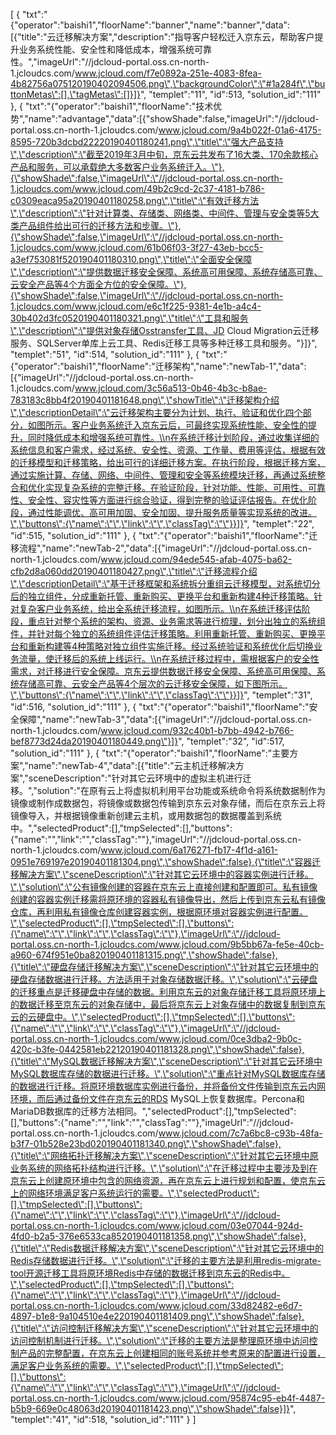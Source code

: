 [
	{
		"txt":"{\"operator\":\"baishi1\",\"floorName\":\"banner\",\"name\":\"banner\",\"data\":[{\"title\":\"云迁移解决方案\",\"description\":\"指导客户轻松迁入京东云，帮助客户提升业务系统性能、安全性和降低成本，增强系统可靠性。\",\"imageUrl\":\"//jdcloud-portal.oss.cn-north-1.jcloudcs.com/www.jcloud.com/f7e0892a-251e-4083-8fea-4b82756a075120190402094506.png\",\"backgroundColor\":\"#1a284f\",\"buttonMetas\":[],\"tagMetas\":[]}]}",
		"templet":"11",
		"id":513,
		"solution_id":"111"
	},
	{
		"txt":"{\"operator\":\"baishi1\",\"floorName\":\"技术优势\",\"name\":\"advantage\",\"data\":[{\"showShade\":false,\"imageUrl\":\"//jdcloud-portal.oss.cn-north-1.jcloudcs.com/www.jcloud.com/9a4b022f-01a6-4175-8595-720b3dcbd22220190401180241.png\",\"title\":\"强大产品支持\",\"description\":\"截至2019年3月中旬，京东云共发布了16大类、170余款核心产品和服务，可以承载绝大多数客户业务系统迁入。\"},{\"showShade\":false,\"imageUrl\":\"//jdcloud-portal.oss.cn-north-1.jcloudcs.com/www.jcloud.com/49b2c9cd-2c37-4181-b786-c0309eaca95a20190401180258.png\",\"title\":\"有效迁移方法\",\"description\":\"针对计算类、存储类、网络类、中间件、管理与安全类等5大类产品组件给出可行的迁移方法和步骤。\"},{\"showShade\":false,\"imageUrl\":\"//jdcloud-portal.oss.cn-north-1.jcloudcs.com/www.jcloud.com/61b06f03-3f27-43eb-bcc5-a3ef753081f520190401180310.png\",\"title\":\"全面安全保障\",\"description\":\"提供数据迁移安全保障、系统高可用保障、系统存储高可靠、云安全产品等4个方面全方位的安全保障。\"},{\"showShade\":false,\"imageUrl\":\"//jdcloud-portal.oss.cn-north-1.jcloudcs.com/www.jcloud.com/e6c1f225-9381-4e1b-a4c4-30b402d3fc0520190401180321.png\",\"title\":\"工具和服务\",\"description\":\"提供对象存储Osstransfer工具、JD Cloud Migration云迁移服务、SQLServer单库上云工具、Redis迁移工具等多种迁移工具和服务。\"}]}",
		"templet":"51",
		"id":514,
		"solution_id":"111"
	},
	{
		"txt":"{\"operator\":\"baishi1\",\"floorName\":\"迁移架构\",\"name\":\"newTab-1\",\"data\":[{\"imageUrl\":\"//jdcloud-portal.oss.cn-north-1.jcloudcs.com/www.jcloud.com/3c56a513-0b46-4b3c-b8ae-783183c8bb4f20190401181648.png\",\"showTitle\":\"迁移架构介绍\",\"descriptionDetail\":\"云迁移架构主要分为计划、执行、验证和优化四个部分，如图所示。客户业务系统迁入京东云后，可最终实现系统性能、安全性的提升，同时降低成本和增强系统可靠性。\\n在系统迁移计划阶段，通过收集详细的系统信息和客户需求，经过系统、安全性、资源、工作量、费用等评估，根据有效的迁移模型和迁移策略，给出可行的详细迁移方案。在执行阶段，根据迁移方案，通过实施计算、存储、网络、中间件、管理和安全等系统模块迁移，再通过系统整合和优化实现复杂系统的完整迁移。在验证阶段，针对功能、性能、可用性、可靠性、安全性、容灾性等方面进行综合验证，得到完整的验证评估报告。在优化阶段，通过性能调优、高可用加固、安全加固、提升服务质量等实现系统的改进。\",\"buttons\":{\"name\":\"\",\"link\":\"\",\"classTag\":\"\"}}]}",
		"templet":"22",
		"id":515,
		"solution_id":"111"
	},
	{
		"txt":"{\"operator\":\"baishi1\",\"floorName\":\"迁移流程\",\"name\":\"newTab-2\",\"data\":[{\"imageUrl\":\"//jdcloud-portal.oss.cn-north-1.jcloudcs.com/www.jcloud.com/94ede545-afab-4075-ba62-cfb2d8a060dd20190401180427.png\",\"title\":\"迁移流程介绍\",\"descriptionDetail\":\"基于迁移框架和系统拆分重组云迁移模型，对系统切分后的独立组件，分成重新托管、重新购买、更换平台和重新构建4种迁移策略。针对复杂客户业务系统，给出全系统迁移流程，如图所示。\\n在系统迁移评估阶段，重点针对整个系统的架构、资源、业务需求等进行梳理，划分出独立的系统组件，并针对每个独立的系统组件评估迁移策略。利用重新托管、重新购买、更换平台和重新构建等4种策略对独立组件实施迁移。经过系统验证和系统优化后切换业务流量，使迁移后的系统上线运行。\\n在系统迁移过程中，需根据客户的安全性需求，对迁移进行安全保障。京东云提供数据迁移安全保障、系统高可用保障、系统存储高可靠、云安全产品等4个层次的云迁移安全保障，如下图所示。\",\"buttons\":{\"name\":\"\",\"link\":\"\",\"classTag\":\"\"}}]}",
		"templet":"31",
		"id":516,
		"solution_id":"111"
	},
	{
		"txt":"{\"operator\":\"baishi1\",\"floorName\":\"安全保障\",\"name\":\"newTab-3\",\"data\":[{\"imageUrl\":\"//jdcloud-portal.oss.cn-north-1.jcloudcs.com/www.jcloud.com/932c40b1-b7bb-4942-b766-bef8773d24da20190401180449.png\"}]}",
		"templet":"32",
		"id":517,
		"solution_id":"111"
	},
	{
		"txt":"{\"operator\":\"baishi1\",\"floorName\":\"主要方案\",\"name\":\"newTab-4\",\"data\":[{\"title\":\"云主机迁移解决方案\",\"sceneDescription\":\"针对其它云环境中的虚拟主机进行迁移。\",\"solution\":\"在原有云上将虚拟机利用平台功能或系统命令将系统数据制作为镜像或制作成数据包，将镜像或数据包传输到京东云对象存储，而后在京东云上将镜像导入，并根据镜像重新创建云主机，或用数据包的数据覆盖到系统中。\",\"selectedProduct\":[],\"tmpSelected\":[],\"buttons\":{\"name\":\"\",\"link\":\"\",\"classTag\":\"\"},\"imageUrl\":\"//jdcloud-portal.oss.cn-north-1.jcloudcs.com/www.jcloud.com/6a176271-fb17-4f1d-a161-0951e769197e20190401181304.png\",\"showShade\":false},{\"title\":\"容器迁移解决方案\",\"sceneDescription\":\"针对其它云环境中的容器实例进行迁移。\",\"solution\":\"公有镜像创建的容器在京东云上直接创建和配置即可。私有镜像创建的容器实例迁移需将原环境的容器私有镜像导出，然后上传到京东云私有镜像仓库，再利用私有镜像仓库创建容器实例，根据原环境对容器实例进行配置。\",\"selectedProduct\":[],\"tmpSelected\":[],\"buttons\":{\"name\":\"\",\"link\":\"\",\"classTag\":\"\"},\"imageUrl\":\"//jdcloud-portal.oss.cn-north-1.jcloudcs.com/www.jcloud.com/9b5bb67a-fe5e-40cb-a960-674f951e0ba820190401181315.png\",\"showShade\":false},{\"title\":\"硬盘存储迁移解决方案\",\"sceneDescription\":\"针对其它云环境中的硬盘存储数据进行迁移。方法适用于对象存储数据迁移。\",\"solution\":\"云硬盘的迁移重点是迁移硬盘中存储的数据。利用京东云的对象存储迁移工具将原环境上的数据迁移至京东云的对象存储中，最后将京东云上对象存储中的数据复制到京东云的云硬盘中。\",\"selectedProduct\":[],\"tmpSelected\":[],\"buttons\":{\"name\":\"\",\"link\":\"\",\"classTag\":\"\"},\"imageUrl\":\"//jdcloud-portal.oss.cn-north-1.jcloudcs.com/www.jcloud.com/0ce3dba2-9b0c-420c-b3fe-0442581eb22120190401181328.png\",\"showShade\":false},{\"title\":\"MySQL数据迁移解决方案\",\"sceneDescription\":\"针对其它云环境中MySQL数据库存储的数据进行迁移。\",\"solution\":\"重点针对MySQL数据库存储的数据进行迁移。将原环境数据库实例进行备份，并将备份文件传输到京东云内网环境，而后通过备份文件在京东云的RDS MySQL上恢复数据库。Percona和MariaDB数据库的迁移方法相同。\",\"selectedProduct\":[],\"tmpSelected\":[],\"buttons\":{\"name\":\"\",\"link\":\"\",\"classTag\":\"\"},\"imageUrl\":\"//jdcloud-portal.oss.cn-north-1.jcloudcs.com/www.jcloud.com/7c7a6bc8-c93b-48fa-b3f7-01b528e23bd020190401181340.png\",\"showShade\":false},{\"title\":\"网络拓扑迁移解决方案\",\"sceneDescription\":\"针对其它云环境中原业务系统的网络拓扑结构进行迁移。\",\"solution\":\"在迁移过程中主要涉及到在京东云上创建原环境中包含的网络资源，再在京东云上进行规划和配置，使京东云上的网络环境满足客户系统运行的需要。\",\"selectedProduct\":[],\"tmpSelected\":[],\"buttons\":{\"name\":\"\",\"link\":\"\",\"classTag\":\"\"},\"imageUrl\":\"//jdcloud-portal.oss.cn-north-1.jcloudcs.com/www.jcloud.com/03e07044-924d-4fd0-b2a5-376e6533ca8520190401181358.png\",\"showShade\":false},{\"title\":\"Redis数据迁移解决方案\",\"sceneDescription\":\"针对其它云环境中的Redis存储数据进行迁移。\",\"solution\":\"迁移的主要方法是利用redis-migrate-tool开源迁移工具将原环境Redis中存储的数据迁移到京东云的Redis中。\",\"selectedProduct\":[],\"tmpSelected\":[],\"buttons\":{\"name\":\"\",\"link\":\"\",\"classTag\":\"\"},\"imageUrl\":\"//jdcloud-portal.oss.cn-north-1.jcloudcs.com/www.jcloud.com/33d82482-e6d7-4897-b1e8-9a104510e4e220190401181409.png\",\"showShade\":false},{\"title\":\"访问控制迁移解决方案\",\"sceneDescription\":\"针对其它云环境中的访问控制机制进行迁移。\",\"solution\":\"迁移的主要方法是整理原环境中访问控制产品的完整配置，在京东云上创建相同的账号系统并参考原来的配置进行设置，满足客户业务系统的需要。\",\"selectedProduct\":[],\"tmpSelected\":[],\"buttons\":{\"name\":\"\",\"link\":\"\",\"classTag\":\"\"},\"imageUrl\":\"//jdcloud-portal.oss.cn-north-1.jcloudcs.com/www.jcloud.com/95874c95-eb4f-4487-b5b9-669e0c48063d20190401181423.png\",\"showShade\":false}]}",
		"templet":"41",
		"id":518,
		"solution_id":"111"
	}
]